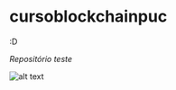 # cursoblockchainpuc
:D

_Repositório teste_

![alt text](https://thumbs.jusbr.com/filters:format(webp)/imgs.jusbr.com/publications/images/eeae11f20a09d8667199ce5533166b97 "Logo Title Text 1")
